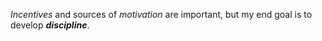 *Incentives* and sources of *motivation* are important, but my end goal is to develop **_discipline_**. 
